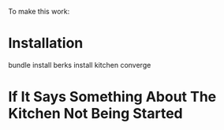 To make this work:

# Installation

bundle install
berks install
kitchen converge

# If It Says Something About The Kitchen Not Being Started
